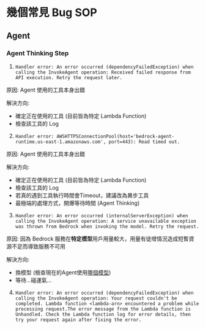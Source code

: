 # 幾個常見 Bug SOP

## Agent

### Agent Thinking Step
1. ```Handler error: An error occurred (dependencyFailedException) when calling the InvokeAgent operation: Received failed response from API execution. Retry the request later.```

原因: Agent 使用的工具本身出錯

解決方向: 
- 確定正在使用的工具 (目前皆為特定 Lambda Function)
- 檢查該工具的 Log

2. ```Handler error: AWSHTTPSConnectionPool(host='bedrock-agent-runtime.us-east-1.amazonaws.com', port=443): Read timed out.```

原因: Agent 使用的工具本身出錯

解決方向:
- 確定正在使用的工具 (目前皆為特定 Lambda Function)
- 檢查該工具的 Log
- 若真的遇到工具執行時間會Timeout，建議改為異步工具
- 最極端的處理方式，開爆等待時間 (Agent Thinking)

3. ```Handler error: An error occurred (internalServerException) when calling the InvokeAgent operation: A service unavailable exception was thrown from Bedrock when invoking the model. Retry the request.```

原因: 因為 Bedrock 服務在**特定模型**用戶用量較大，用量有徒增情況造成短暫資源不足而導致服務不可用

解決方向:
- 換模型 (檢查現在的Agent使用[哪個模型](./../config/dev.json))
- 等待...碰運氣...


4. ```Handler error: An error occurred (dependencyFailedException) when calling the InvokeAgent operation: Your request couldn't be completed. Lambda function <lambda-arn> encountered a problem while processing request.The error message from the Lambda function is Unhandled. Check the Lambda function log for error details, then try your request again after fixing the error.```


### 